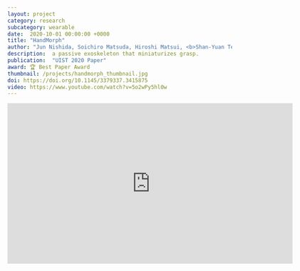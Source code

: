 ```yaml
---
layout: project
category: research
subcategory: wearable
date:  2020-10-01 00:00:00 +0000
title: "HandMorph"
author: "Jun Nishida, Soichiro Matsuda, Hiroshi Matsui, <b>Shan-Yuan Teng</b>, Ziwei Liu, Kenji Suzuki, Pedro Lopes"
description:  a passive exoskeleton that miniaturizes grasp.
publication:  "UIST 2020 Paper"
award: 🏆 Best Paper Award
thumbnail: /projects/handmorph_thumbnail.jpg
doi: https://doi.org/10.1145/3379337.3415875
video: https://www.youtube.com/watch?v=5o2wPy5hl0w
---
```


<div class="video-wrapper">
  <iframe width="640" height="360" src="https://www.youtube.com/embed/5o2wPy5hl0w" frameborder="0" allowfullscreen></iframe>
</div>